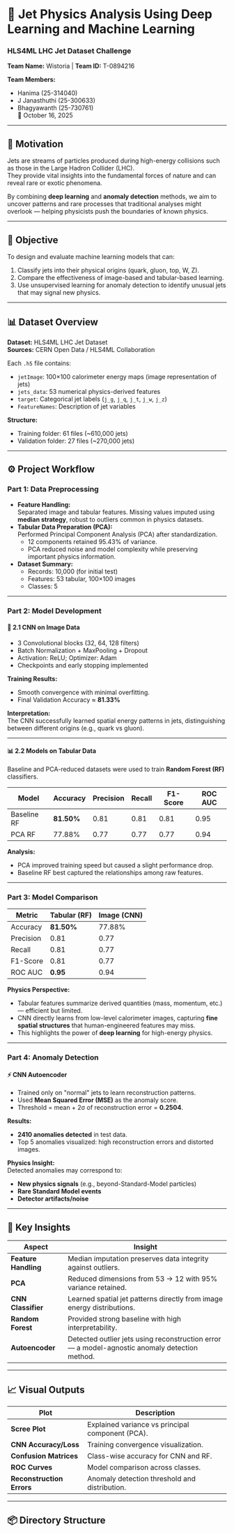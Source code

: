 # 🧠 Jet Physics Analysis Using Deep Learning and Machine Learning  
### HLS4ML LHC Jet Dataset Challenge  
**Team Name:** Wistoria | **Team ID:** T-0894216  

**Team Members:**  
- Hanima (25-314040)  
- J Janasthuthi (25-300633)  
- Bhagyawanth (25-730761)  
📅 October 16, 2025  

---

## 🚀 Motivation
Jets are streams of particles produced during high-energy collisions such as those in the Large Hadron Collider (LHC).  
They provide vital insights into the fundamental forces of nature and can reveal rare or exotic phenomena.  

By combining **deep learning** and **anomaly detection** methods, we aim to uncover patterns and rare processes that traditional analyses might overlook — helping physicists push the boundaries of known physics.

---

## 🎯 Objective
To design and evaluate machine learning models that can:
1. Classify jets into their physical origins (quark, gluon, top, W, Z).  
2. Compare the effectiveness of image-based and tabular-based learning.  
3. Use unsupervised learning for anomaly detection to identify unusual jets that may signal new physics.

---

## 📊 Dataset Overview
**Dataset:** HLS4ML LHC Jet Dataset  
**Sources:** CERN Open Data / HLS4ML Collaboration  

Each `.h5` file contains:
- `jetImage`: 100×100 calorimeter energy maps (image representation of jets)  
- `jets_data`: 53 numerical physics-derived features  
- `target`: Categorical jet labels (`j_g`, `j_q`, `j_t`, `j_w`, `j_z`)  
- `FeatureNames`: Description of jet variables  

**Structure:**
- Training folder: 61 files (~610,000 jets)  
- Validation folder: 27 files (~270,000 jets)  

---

## ⚙️ Project Workflow

### **Part 1: Data Preprocessing**
- **Feature Handling:**  
  Separated image and tabular features. Missing values imputed using **median strategy**, robust to outliers common in physics datasets.
- **Tabular Data Preparation (PCA):**  
  Performed Principal Component Analysis (PCA) after standardization.  
  - 12 components retained 95.43% of variance.  
  - PCA reduced noise and model complexity while preserving important physics information.  
- **Dataset Summary:**  
  - Records: 10,000 (for initial test)  
  - Features: 53 tabular, 100×100 images  
  - Classes: 5  

---

### **Part 2: Model Development**

#### 🧩 **2.1 CNN on Image Data**
- 3 Convolutional blocks (32, 64, 128 filters)  
- Batch Normalization + MaxPooling + Dropout  
- Activation: ReLU; Optimizer: Adam  
- Checkpoints and early stopping implemented  

**Training Results:**  
- Smooth convergence with minimal overfitting.  
- Final Validation Accuracy ≈ **81.33%**  

**Interpretation:**  
The CNN successfully learned spatial energy patterns in jets, distinguishing between different origins (e.g., quark vs gluon).

---

#### 📊 **2.2 Models on Tabular Data**
Baseline and PCA-reduced datasets were used to train **Random Forest (RF)** classifiers.

| Model | Accuracy | Precision | Recall | F1-Score | ROC AUC |
|--------|-----------|------------|--------|----------|----------|
| Baseline RF | **81.50%** | 0.81 | 0.81 | 0.81 | 0.95 |
| PCA RF | 77.88% | 0.77 | 0.77 | 0.77 | 0.94 |

**Analysis:**  
- PCA improved training speed but caused a slight performance drop.  
- Baseline RF best captured the relationships among raw features.  

---

### **Part 3: Model Comparison**

| Metric | Tabular (RF) | Image (CNN) |
|---------|---------------|-------------|
| Accuracy | **81.50%** | 77.88% |
| Precision | 0.81 | 0.77 |
| Recall | 0.81 | 0.77 |
| F1-Score | 0.81 | 0.77 |
| ROC AUC | **0.95** | 0.94 |

**Physics Perspective:**  
- Tabular features summarize derived quantities (mass, momentum, etc.) — efficient but limited.  
- CNN directly learns from low-level calorimeter images, capturing **fine spatial structures** that human-engineered features may miss.  
- This highlights the power of **deep learning** for high-energy physics.

---

### **Part 4: Anomaly Detection**

#### ⚡ CNN Autoencoder
- Trained only on "normal" jets to learn reconstruction patterns.  
- Used **Mean Squared Error (MSE)** as the anomaly score.  
- Threshold = mean + 2σ of reconstruction error = **0.2504**.  

**Results:**
- **2410 anomalies detected** in test data.  
- Top 5 anomalies visualized: high reconstruction errors and distorted images.

**Physics Insight:**  
Detected anomalies may correspond to:
- **New physics signals** (e.g., beyond-Standard-Model particles)  
- **Rare Standard Model events**  
- **Detector artifacts/noise**  

---

## 🧠 Key Insights

| Aspect | Insight |
|--------|----------|
| **Feature Handling** | Median imputation preserves data integrity against outliers. |
| **PCA** | Reduced dimensions from 53 → 12 with 95% variance retained. |
| **CNN Classifier** | Learned spatial jet patterns directly from image energy distributions. |
| **Random Forest** | Provided strong baseline with high interpretability. |
| **Autoencoder** | Detected outlier jets using reconstruction error — a model-agnostic anomaly detection method. |

---

## 📈 Visual Outputs
| Plot | Description |
|------|--------------|
| **Scree Plot** | Explained variance vs principal component (PCA). |
| **CNN Accuracy/Loss** | Training convergence visualization. |
| **Confusion Matrices** | Class-wise accuracy for CNN and RF. |
| **ROC Curves** | Model comparison across classes. |
| **Reconstruction Errors** | Anomaly detection threshold and distribution. |

---

## 📦 Directory Structure
